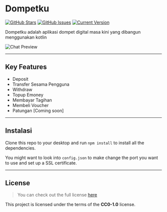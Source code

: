 Dompetku
============
[![GitHub Stars](https://img.shields.io/github/stars/IgorAntun/node-chat.svg)](https://github.com/zenthicmc/dompetku/stargazers) [![GitHub Issues](https://img.shields.io/github/issues/IgorAntun/node-chat.svg)](https://github.com/zenthicmc/dompetku/issues) [![Current Version](https://img.shields.io/badge/version-1.0.7-green.svg)](https://github.com/zenthicmc/dompetku)

Dompetku adalah aplikasi dompet digital masa kini yang dibangun menggunakan kotlin   

![Chat Preview](https://i.ibb.co/MN8WKPL/dompetkubg-transformed.png)

---

## Key Features
- Deposit
- Transfer Sesama Pengguna
- Withdraw
- Topup Emoney
- Membayar Tagihan
- Membeli Voucher
- Patungan [Coming soon]

---
## Instalasi
Clone this repo to your desktop and run `npm install` to install all the dependencies.

You might want to look into `config.json` to make change the port you want to use and set up a SSL certificate.

---

## License
>You can check out the full license [here](https://github.com/zenthicmc/dompetku/blob/main/LICENSE.md)

This project is licensed under the terms of the **CC0-1.0** license.
